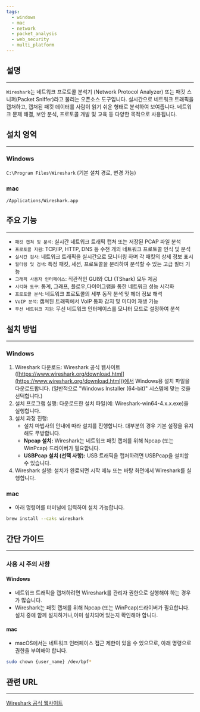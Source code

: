 ```yaml
---
tags:
  - windows
  - mac
  - network
  - packet_analysis
  - web_security
  - multi_platform
---
```

## 설명
---
`Wireshark`는 네트워크 프로토콜 분석기 (Network Protocol Analyzer) 또는 패킷 스니퍼(Packet Sniffer)라고 불리는 오픈소스 도구입니다. 실시간으로 네트워크 트래픽을 캡쳐하고, 캡쳐된 패킷 데이터를 사람이 읽기 쉬운 형태로 분석하여 보여줍니다. 네트워크 문제 해결, 보안 분석, 프로토콜 개발 및 교육 등 다양한 목적으로 사용됩니다.

## 설치 영역
---
### Windows
`C:\Program Files\Wireshark` (기본 설치 경로, 변경 가능)

### mac
`/Applications/Wireshark.app`

## 주요 기능
---
- `패킷 캡쳐 및 분석`: 실시간 네트워크 트래픽 캡쳐 또는 저장된 PCAP 파일 분석
- `프로토콜 지원`: TCP/IP, HTTP, DNS 등 수천 개의 네트워크 프로토콜 인식 및 분석
- `실시간 검사`: 네트워크 트래픽을 실시간으로 모니터링 하며 각 패킷의 상세 정보 표시
- `필터링 및 검색`: 특정 패킷, 세션, 프로토콜을 분리하여 분석할 수 있는 고급 필터 기능
- `그래픽 사용자 인터페이스`: 직관적인 GUI와 CLI (TShark) 모두 제공
- `시각화 도구`: 통계, 그래프, 플로우,다이어그램을 통한 네트워크 성능 시각화
- `프로토콜 분석`: 네트워크 프로토콜의 세부 동작 분석 및 헤더 정보 해석
- `VoIP 분석`: 캡쳐된 트래픽에서 VoIP 통화 감지 및 미디어 재생 기능
- `무선 네트워크 지원`: 무선 네트워크 인터페이스를 모니터 모드로 설정하여 분석

## 설치 방법
---
### Windows
1. Wireshark 다운로드: Wireshark 공식 웹사이트 ([https://www.wireshark.org/download.html](https://www.wireshark.org/download.html))에서 Windows용 설치 파일을 다운로드합니다. (일반적으로 "Windows Installer (64-bit)" 시스템에 맞는 것을 선택합니다.)
2. 설치 프로그램 실행: 다운로드한 설치 파일(예: Wireshark-win64-4.x.x.exe)을 실행합니다.
3. 설치 과정 진행:
    - 설치 마법사의 안내에 따라 설치를 진행합니다. 대부분의 경우 기본 설정을 유지해도 무방합니다.
    - **Npcap 설치:** Wireshark는 네트워크 패킷 캡처를 위해 Npcap (또는 WinPcap) 드라이버가 필요합니다.
    - **USBPcap 설치 (선택 사항):** USB 트래픽을 캡처하려면 USBPcap을 설치할 수 있습니다.
4. Wireshark 실행: 설치가 완료되면 시작 메뉴 또는 바탕 화면에서 Wireshark를 실행합니다.

### mac
- 아래 명령어를 터미널에 입력하여 설치 가능합니다.
```sh
brew install --caks wireshark
```

## 간단 가이드
---
### 사용 시 주의 사항
#### Windows
- 네트워크 트래픽을 캡쳐하려면 Wireshark를 관리자 권한으로 실행해야 하는 경우가 많습니다.
- Wireshark는 패킷 캡쳐를 위해 Npcap (또는 WinPcap)드라이버가 필요합니다. 설치 중에 함께 설치하거나,이미 설치되어 있는지 확인해야 합니다.
#### mac
- macOS에서는 네트워크 인터페이스 접근 제한이 있을 수 있으므로, 아래 명령으로 권한을 부여해야 합니다.
```sh
sudo chown {user_name} /dev/bpf*
```

## 관련 URL
---
[Wireshark 공식 웹사이트](https://www.wireshark.org/)

